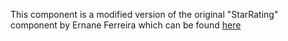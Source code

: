This component is a modified version of the original "StarRating" component by Ernane Ferreira which can be found [here](https://github.com/ErnaneJ/svelte-star-rating)